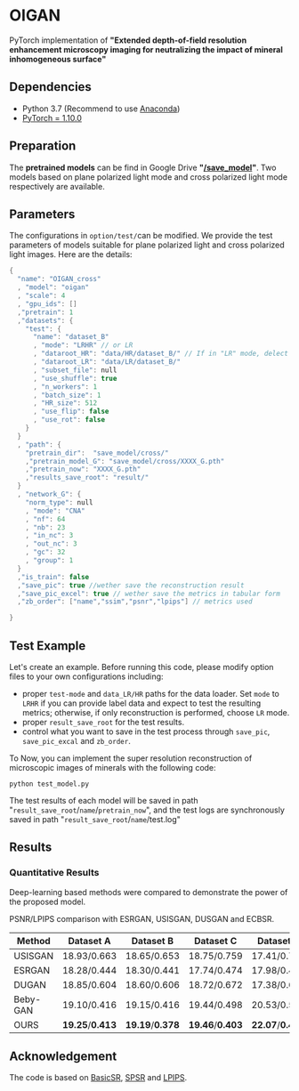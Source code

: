 # OIGAN

PyTorch implementation of **"Extended depth-of-field resolution enhancement microscopy imaging for neutralizing the impact of mineral inhomogeneous surface"**

## Dependencies
- Python 3.7 (Recommend to use [Anaconda](https://www.anaconda.com/download/#linux))
- [PyTorch = 1.10.0](https://pytorch.org/)

## Preparation
The **pretrained models** can be find in Google Drive **"[/save_model](https://drive.google.com/drive/folders/11kofSwlP8lfJP2aZAXmZoDPVe5qsJAtW?usp=sharing)"**. Two models based on plane polarized light mode and cross polarized light mode respectively are available.

## Parameters
The configurations in `option/test/`can be modified. We provide the test parameters of models suitable for plane polarized light and cross polarized light images. Here are the details:

```c++
{
  "name": "OIGAN_cross"
  , "model": "oigan"
  , "scale": 4
  , "gpu_ids": []
  ,"pretrain": 1
  ,"datasets": {
    "test": {
      "name": "dataset_B"
      , "mode": "LRHR" // or LR
      , "dataroot_HR": "data/HR/dataset_B/" // If in "LR" mode, delect it
      , "dataroot_LR": "data/LR/dataset_B/"
      , "subset_file": null
      , "use_shuffle": true
      , "n_workers": 1
      , "batch_size": 1
      , "HR_size": 512
      , "use_flip": false
      , "use_rot": false
    }
  }
  , "path": {
    "pretrain_dir":  "save_model/cross/"
    ,"pretrain_model_G": "save_model/cross/XXXX_G.pth"
    ,"pretrain_now": "XXXX_G.pth"
    ,"results_save_root": "result/" 
  }
  , "network_G": {
    "norm_type": null
    , "mode": "CNA"
    , "nf": 64
    , "nb": 23
    , "in_nc": 3
    , "out_nc": 3
    , "gc": 32
    , "group": 1
  }
  ,"is_train": false
  ,"save_pic": true //wether save the reconstruction result
  ,"save_pic_excel": true // wether save the metrics in tabular form
  ,"zb_order": ["name","ssim","psnr","lpips"] // metrics used

}
```
    


## Test Example

Let's create an example. Before running this code, please modify option files to your own configurations including: 
  - proper `test-mode` and `data_LR/HR` paths for the data loader. Set `mode` to `LRHR` if you can provide label data and expect to test the resulting metrics; otherwise, if only reconstruction is performed, choose `LR` mode.
  - proper `result_save_root` for the test results.
  - control what you want to save in the test process through `save_pic`, `save_pic_excal` and `zb_order`.

To Now, you can implement the super resolution reconstruction of microscopic images of minerals with the following code:
```
python test_model.py
```
The test results of each model will be saved in path "`result_save_root`/`name`/`pretrain_now`", and the test logs are synchronously saved in path "`result_save_root`/`name`/test.log"
## Results
### Quantitative Results
Deep-learning based methods were compared to demonstrate the power of the proposed model. 

PSNR/LPIPS comparison with ESRGAN, USISGAN, DUSGAN and ECBSR.

| Method | Dataset A | Dataset B | Dataset C | Dataset D | 
| --------------------------------------------- | ----------------------- | ----------------------- | ----------------------- | ----------------------- |  
| USISGAN | 18\.93/0\.663 | 18\.65/0\.653 | 18\.75/0\.759 | 17\.41/0\.702 | 
| ESRGAN | 18\.28/0\.444 | 18\.30/0\.441 | 17\.74/0\.474 | 17\.98/0\.464 |
| DUGAN | 18\.85/0\.604 | 18\.60/0\.606 | 18\.72/0\.672 | 17\.38/0\.670 | 
| Beby-GAN | 19\.10/0\.416 | 19\.15/0\.416 | 19\.44/0\.498 | 20\.53/0\.508 |
| OURS | **19\.25**/**0\.413** | **19\.19**/**0\.378** | **19\.46**/**0\.403** | **22\.07**/**0\.434** | 


## Acknowledgement
The code is based on [BasicSR](https://github.com/xinntao/BasicSR), [SPSR](https://github.com/Maclory/SPSR) and [LPIPS](https://github.com/richzhang/PerceptualSimilarity). 

